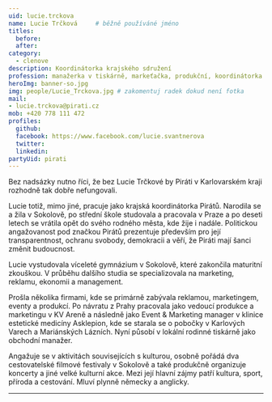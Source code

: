 ```yaml
---
uid: lucie.trckova
name: Lucie Trčková  	# běžně používáné jméno
titles:
  before: 
  after:
category:
  - clenove
description: Koordinátorka krajského sdružení
profession: manažerka v tiskárně, markeťačka, produkční, koordinátorka Pirátů Karlovarského kraje
heroImg: banner-so.jpg
img: people/Lucie_Trckova.jpg # zakomentuj radek dokud není fotka
mail:
- lucie.trckova@pirati.cz
mob: +420 778 111 472
profiles:
  github:
  facebook: https://www.facebook.com/lucie.svantnerova
  twitter:
  linkedin:
partyUid: pirati
---
```


Bez nadsázky nutno říci, že bez Lucie Trčkové by Piráti v Karlovarském kraji rozhodně tak dobře nefungovali.  
  
Lucie totiž, mimo jiné, pracuje jako krajská koordinátorka Pirátů. Narodila se a žila v Sokolově, po střední škole studovala a pracovala v Praze a po deseti letech se vrátila opět do svého rodného města, kde žije i nadále. Politickou angažovanost pod značkou Pirátů prezentuje především pro její transparentnost, ochranu svobody, demokracii a věří, že Piráti mají šanci změnit budoucnost.  
  
Lucie vystudovala víceleté gymnázium v Sokolově, které zakončila maturitní zkouškou. V průběhu dalšího studia se specializovala na marketing, reklamu, ekonomii a management.  
  
Prošla několika firmami, kde se primárně zabývala reklamou, marketingem, eventy a produkcí. Po návratu z Prahy pracovala jako vedoucí produkce a marketingu v KV Areně a následně jako Event & Marketing manager v klinice estetické medicíny Asklepion, kde se starala se o pobočky v Karlových Varech a Mariánských Lázních. Nyní působí v lokální rodinné tiskárně jako obchodní manažer.  
  
Angažuje se v aktivitách souvisejících s kulturou, osobně pořádá dva cestovatelské filmové festivaly v Sokolově a také produkčně organizuje koncerty a jiné velké kulturní akce. Mezi její hlavní zájmy patří kultura, sport, příroda a cestování. Mluví plynně německy a anglicky.

---

